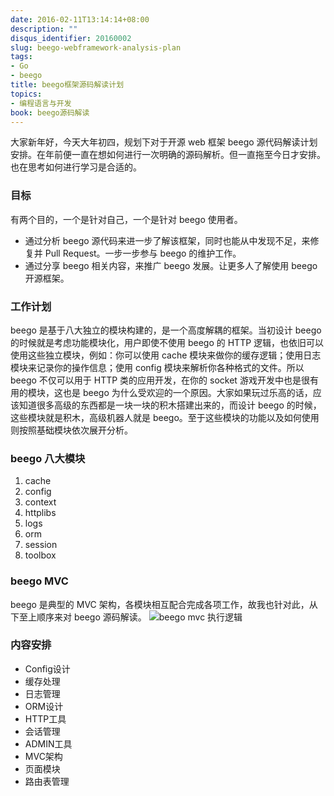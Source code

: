 ```yaml
---
date: 2016-02-11T13:14:14+08:00
description: ""
disqus_identifier: 20160002
slug: beego-webframework-analysis-plan
tags:
- Go
- beego
title: beego框架源码解读计划
topics:
- 编程语言与开发
book: beego源码解读
---
```


大家新年好，今天大年初四，规划下对于开源 web 框架 beego 源代码解读计划安排。在年前便一直在想如何进行一次明确的源码解析。但一直拖至今日才安排。也在思考如何进行学习是合适的。
<!--more-->

### 目标
有两个目的，一个是针对自己，一个是针对 beego 使用者。
+ 通过分析 beego 源代码来进一步了解该框架，同时也能从中发现不足，来修复并 Pull Request。一步一步参与 beego 的维护工作。
+ 通过分享 beego 相关内容，来推广 beego 发展。让更多人了解使用 beego 开源框架。

### 工作计划

beego 是基于八大独立的模块构建的，是一个高度解耦的框架。当初设计 beego 的时候就是考虑功能模块化，用户即使不使用 beego 的 HTTP 逻辑，也依旧可以使用这些独立模块，例如：你可以使用 cache 模块来做你的缓存逻辑；使用日志模块来记录你的操作信息；使用 config 模块来解析你各种格式的文件。所以 beego 不仅可以用于 HTTP 类的应用开发，在你的 socket 游戏开发中也是很有用的模块，这也是 beego 为什么受欢迎的一个原因。大家如果玩过乐高的话，应该知道很多高级的东西都是一块一块的积木搭建出来的，而设计 beego 的时候，这些模块就是积木，高级机器人就是 beego。至于这些模块的功能以及如何使用则按照基础模块依次展开分析。

### beego 八大模块

1. cache
2. config
3. context
4. httplibs
5. logs
6. orm
7. session
8. toolbox

### beego MVC
beego 是典型的 MVC 架构，各模块相互配合完成各项工作，故我也针对此，从下至上顺序来对 beego 源码解读。
![beego mvc 执行逻辑](http://beego.me/docs/images/flow.png)

### 内容安排

+ Config设计
+ 缓存处理
+ 日志管理
+ ORM设计
+ HTTP工具
+ 会话管理
+ ADMIN工具
+ MVC架构
+ 页面模块
+ 路由表管理

